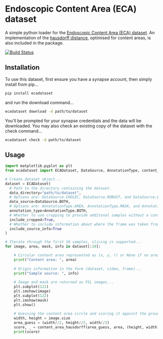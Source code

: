 # Endoscopic Content Area (ECA) dataset
A simple python loader for the [Endoscopic Content Area (ECA) dataset](https://doi.org/10.7303/syn32148000). An implementation of the [hausdorff distance](https://en.wikipedia.org/wiki/Hausdorff_distance), optimised for content areas, is also included in the package.

[![Build Status](https://github.com/charliebudd/eca-dataset/actions/workflows/release.yml/badge.svg)](https://github.com/charliebudd/eca-dataset/actions/workflows/release.yml)

## Installation
To use this dataset, first ensure you have a synapse account, then simply install from pip...
```bash
pip install ecadataset
```
and run the download command...
```bash
ecadataset download -d path/to/dataset
```
You'll be prompted for your synapse credentials and the data will be downloaded. 
You may also check an existing copy of the dataset with the check command...
```bash
ecadataset check -d path/to/dataset
```

## Usage

```python
import matplotlib.pyplot as plt
from ecadataset import ECADataset, DataSource, AnnotationType, content_area_hausdorff

# Create dataset object...
dataset = ECADataset(
  # Path to the directory containing the dataset.
  data_directory="path/to/dataset",
  # Options are: DataSource.CHOLEC, DataSource.ROBUST, and DataSource.BOTH.
  data_source=DataSource.BOTH,
  # Options are: AnnotationType.AREA, AnnotationType.MASK, and AnnotationType.BOTH.
  annotation_type=AnnotationType.BOTH,
  # Whether to use cropping to provide additonal samples without a content area.
  include_cropped=True,
  # Whether to include information about where the frame was taken from.
  include_source_info=True
)

# Iterate through the first 10 samples, slicing is supported...
for image, area, mask, info in dataset[:10]:

    # Circular content area represented as (x, y, r) or None if no area present...
    print("Content area: ", area)
    
    # Origin information in the form (dataset, video, frame)...
    print("Sample source: ", info)
    
    # Image and mask are returned as PIL images...
    plt.subplot(121)
    plt.imshow(image)
    plt.subplot(122)
    plt.imshow(mask)
    plt.show()
    
    # Guessing the content area circle and scoring it against the ground truth...
    width, height = image.size
    area_guess = (width//2, height//2, width//2)
    score, _ = content_area_hausdorff(area_guess, area, (height, width))
    print(score)
```


